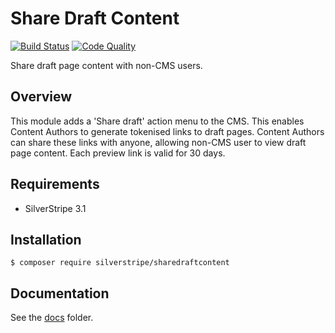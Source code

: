 # Share Draft Content

[![Build Status](http://img.shields.io/travis/silverstripe-labs/silverstripe-sharedraftcontent.svg?style=flat-square)](https://travis-ci.org/silverstripe-labs/silverstripe-sharedraftcontent)
[![Code Quality](http://img.shields.io/scrutinizer/g/silverstripe-labs/silverstripe-shareddraftcontent.svg?style=flat-square)](https://scrutinizer-ci.com/g/silverstripe-labs/silverstripe-shareddraftcontent)

Share draft page content with non-CMS users.

## Overview

This module adds a 'Share draft' action menu to the CMS. This enables Content Authors to generate tokenised links to draft pages. Content Authors can share these links with anyone, allowing non-CMS user to view draft page content. Each preview link is valid for 30 days.

## Requirements

- SilverStripe 3.1

## Installation

```
$ composer require silverstripe/sharedraftcontent
```

## Documentation

See the [docs](docs/) folder.
